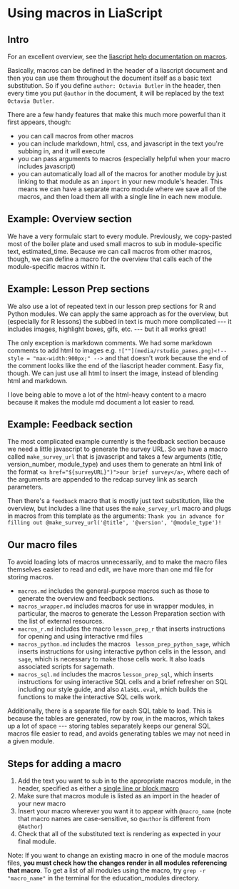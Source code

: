 <!--

author:   DART Team
email:    dart@chop.edu
version:  1.0.0
current_version_description: Initial version
language: en
narrator: UK English Female
title: Using macros in LiaScript

@version_history
No previous versions: 
@end

import: https://raw.githubusercontent.com/arcus/education_modules/main/_module_templates/macros.md
-->
# Using macros in LiaScript

## Intro

For an excellent overview, see the [liascript help documentation on macros](https://liascript.github.io/course/?https://raw.githubusercontent.com/liaScript/docs/master/README.md).

Basically, macros can be defined in the header of a liascript document and then you can use them throughout the document itself as a basic text substitution. So if you define `author: Octavia Butler` in the header, then every time you put `@author` in the document, it will be replaced by the text `Octavia Butler`.

There are a few handy features that make this much more powerful than it first appears, though:

- you can call macros from other macros
- you can include markdown, html, css, and javascript in the text you're subbing in, and it will execute
- you can pass arguments to macros (especially helpful when your macro includes javascript)
- you can automatically load all of the macros for another module by just linking to that module as an `import` in your new module's header. This means we can have a separate macro module where we save all of the macros, and then load them all with a single line in each new module.

## Example: Overview section

We have a very formulaic start to every module. Previously, we copy-pasted most of the boiler plate and used small macros to sub in module-specific text, estimated_time. Because we can call macros from other macros, though, we can define a macro for the overview that calls each of the module-specific macros within it.

## Example: Lesson Prep sections

We also use a lot of repeated text in our lesson prep sections for R and Python modules. We can apply the same approach as for the overview, but (especially for R lessons) the subbed in text is much more complicated --- it includes images, highlight boxes, gifs, etc. --- but it all works great!

The only exception is markdown comments. We had some markdown comments to add html to images e.g. `![""](media/rstudio_panes.png)<!-- style = "max-width:900px;" -->` and that doesn't work because the end of the comment looks like the end of the liascript header comment. Easy fix, though. We can just use all html to insert the image, instead of blending html and markdown.

I love being able to move a lot of the html-heavy content to a macro because it makes the module md document a lot easier to read.

## Example: Feedback section

The most complicated example currently is the feedback section because we need a little javascript to generate the survey URL. So we have a macro called `make_survey_url` that is javascript and takes a few arguments (title, version_number, module_type) and uses them to generate an html link of the format `<a href="${surveyURL}")">our brief survey</a>`, where each of the arguments are appended to the redcap survey link as search parameters.

Then there's a `feedback` macro that is mostly just text substitution, like the overview, but includes a line that uses the `make_survey_url` macro and plugs in macros from this template as the arguments: `Thank you in advance for filling out @make_survey_url('@title', '@version', '@module_type')!`

## Our macro files

To avoid loading lots of macros unnecessarily, and to make the macro files themselves easier to read and edit, we have more than one md file for storing macros. 

- `macros.md` includes the general-purpose macros such as those to generate the overview and feedback sections. 
- `macros_wrapper.md` includes macros for use in wrapper modules, in particular, the macros to generate the Lesson Preparation section with the list of external resources. 
- `macros_r.md` includes the macro `lesson_prep_r` that inserts instructions for opening and using interactive rmd files 
- `macros_python.md` includes the macros ` lesson_prep_python_sage`, which inserts instructions for using interactive python cells in the lesson, and `sage`, which is necessary to make those cells work. It also loads associated scripts for sagemath. 
- `macros_sql.md` includes the macros `lesson_prep_sql`, which inserts instructions for using interactive SQL cells and a brief refresher on SQL including our style guide, and also `AlaSQL.eval`, which builds the functions to make the interactive SQL cells work. 

Additionally, there is a separate file for each SQL table to load.  This is because the tables are generated, row by row, in the macros, which takes up a lot of space --- storing tables separately keeps our general SQL macros file easier to read, and avoids generating tables we may not need in a given module. 

## Steps for adding a macro

1. Add the text you want to sub in to the appropriate macros module, in the header, specified as either a [single line or block macro](https://liascript.github.io/course/?https://raw.githubusercontent.com/liaScript/docs/master/README.md#single-line)
2. Make sure that macros module is listed as an import in the header of your new macro
3. Insert your macro wherever you want it to appear with `@macro_name` (note that macro names are case-sensitive, so `@author` is different from `@Author`)
4. Check that all of the substituted text is rendering as expected in your final module. 

Note: If you want to change an existing macro in one of the module macros files, **you must check how the changes render in all modules referencing that macro**. To get a list of all modules using the macro, try `grep -r "macro_name"` in the terminal for the education_modules directory.   
